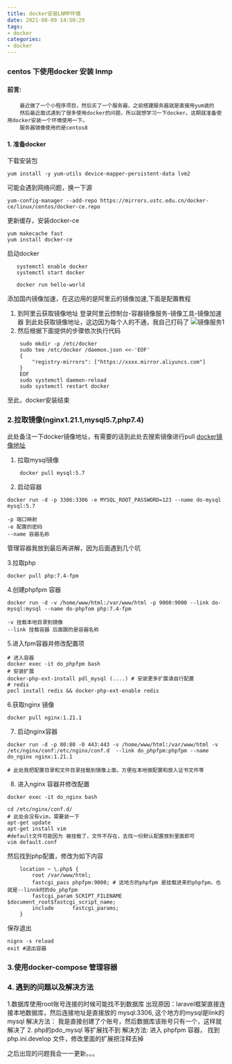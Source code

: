 ```yaml
---
title: docker安装LNMP环境
date: 2021-08-09 14:50:29
tags:
- docker
categories:
- docker
---
```


### centos 下使用docker 安装 lnmp

#### 前言:
```text
    最近做了一个小程序项目，然后买了一个服务器，之前搭建服务器就是直接用yum装的
    然后最近面试遇到了很多使用docker的问题，所以就想学习一下docker。这期就准备使用docker安装一个环境使用一下。
    服务器镜像使用的是centos8
```

#### 1. 准备docker
下载安装包
```
yum install -y yum-utils device-mapper-persistent-data lvm2
```

可能会遇到网络问题，换一下源
```
yum-config-manager --add-repo https://mirrors.ustc.edu.cn/docker-ce/linux/centos/docker-ce.repo
```
更新缓存，安装docker-ce
```
yum makecache fast
yum install docker-ce
```
启动docker
```
   systemctl enable docker
   systemctl start docker
   
   docker run hello-world
```
添加国内镜像加速，在这边用的是阿里云的镜像加速,下面是配置教程
1. 到阿里云获取镜像地址
    登录阿里云控制台-容器镜像服务-镜像工具-镜像加速器 到此处获取镜像地址，这边因为每个人的不通，我自己打码了
   ![镜像服务1](https://qiniu.lixhuan.com/lnmp-docker1.png)
2. 然后根据下面提供的步骤依次执行代码
```
    sudo mkdir -p /etc/docker
    sudo tee /etc/docker /daemon.json <<-'EOF'
    {
        "registry-mirrors": ["https://xxxx.mirror.aliyuncs.com"]
    }
    EOF
    sudo systemctl daemon-reload
    sudo systemctl restart docker
```
至此，docker安装结束


### 2.拉取镜像(nginx1.21.1,mysql5.7,php7.4)

此处备注一下docker镜像地址，有需要的话到此处去搜索镜像进行pull
[docker镜像地址](https://hub.docker.com/)

1. 拉取mysql镜像
```
    docker pull mysql:5.7
```
2. 启动容器
```shell
docker run -d -p 3306:3306 -e MYSQL_ROOT_PASSWORD=123 --name do-mysql mysql:5.7

-p 端口映射
-e 配置的密码
--name 容器名称
```
管理容器我放到最后再讲解，因为后面遇到几个坑

3.拉取php
```shell
docker pull php:7.4-fpm
```

4.创建phpfpm 容器
```shell
docker run -d -v /home/www/html:/var/www/html -p 9000:9000 --link do-mysql:mysql --name do-phpfom php:7.4-fpm

-v 挂载本地目录到镜像
--link 挂载容器 后面跟的是容器名称
```

5.进入fpm容器并修改配置项
```shell
# 进入容器
docker exec -it do_phpfpm bash
# 安装扩展
docker-php-ext-install pdl_mysql (....) # 安装更多扩展请自行配置
# redis
pecl install redis && docker-php-ext-enable redis
```

6.获取nginx 镜像

```shell
docker pull nginx:1.21.1
```

7. 启动nginx容器
```shell
docker run -d -p 80:80 -0 443:443 -v /home/www/html:/var/www/html -v /etc/nginx/conf:/etc/nginx/conf.d  --link do_phpfpm:phpfpm --name do_nginx nginx:1.21.1

# 此处我把配置目录和文件目录挂载到镜像上面，方便在本地做配置和放入证书文件等
```

8. 进入nginx 容器并修改配置
```shell
docker exec -it do_nginx bash 

cd /etc/nginx/conf.d/
# 此处会没有vim，需要装一下
apt-get update
apt-get install vim 
#default文件可能因为 被挂载了，文件不存在，去找一份默认配置放到里面即可
vim default.conf
```
然后找到php配置，修改为如下内容
```
    location ~ \.php$ {
        root /var/www/html;
        fastcgi_pass phpfpm:9000; # 这地方的phpfpm 是挂载进来的phpfpm，也就是--linnk时的do_phpfpm
        fastcgi_param SCRIPT_FILENAME $document_root$fastcgi_script_name;
        include      fastcgi_params;
    }
```
保存退出
```shell
nignx -s reload 
exit #退出容器
```

### 3.使用docker-compose 管理容器


### 4. 遇到的问题以及解决方法
1.数据库使用root账号连接的时候可能找不到数据库
    出现原因：laravel框架直接连接本地数据库，然后连接地址是直接放的 mysql:3306, 这个地方的mysql是link的mysql
    解决方法： 我是直接创建了个账号，然后数据库该账号只有一个，这样就解决了
2. php的pdo_mysql 等扩展找不到
    解决方法: 进入 phpfpm 容器， 找到php.ini.develop 文件，修改里面的扩展把注释去掉

之后出现的问题我会一一更新。。。



